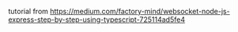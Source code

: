 tutorial from https://medium.com/factory-mind/websocket-node-js-express-step-by-step-using-typescript-725114ad5fe4